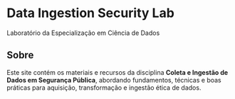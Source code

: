 <link rel="stylesheet" href="assets/css/custom.css">

# Data Ingestion Security Lab
Laboratório da Especialização em Ciência de Dados

## Sobre

Este site contém os materiais e recursos da disciplina **Coleta e Ingestão de Dados em Segurança Pública**, abordando fundamentos, técnicas e boas práticas para aquisição, transformação e ingestão ética de dados.
